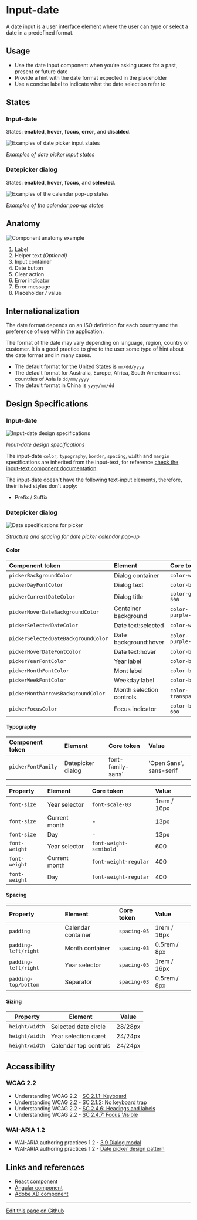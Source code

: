 # Input-date

A date input is a user interface element where the user can type or select a date in a predefined format. 

## Usage

* Use the date input component when you’re asking users for a past, present or future date
* Provide a hint with the date format expected in the placeholder
* Use a concise label to indicate what the date selection refer to

## States

### Input-date

States: **enabled**, **hover**, **focus**, **error**, and **disabled**.

![Examples of date picker input states](images/input_date_states.png)

_Examples of date picker input states_

### Datepicker dialog

States: **enabled**, **hover**, **focus**, and **selected**.

![Examples of the calendar pop-up states](images/date_popup.png)

_Examples of the calendar pop-up states_

## Anatomy

![Component anatomy example](images/input_date_anatomy.png)

1. Label
2. Helper text _(Optional)_
3. Input container
4. Date button
5. Clear action
6. Error indicator
7. Error message
8. Placeholder / value

## Internationalization

The date format depends on an ISO definition for each country and the preference of use within the application.

The format of the date may vary depending on language, region, country or customer. It is a good practice to give to the user some type of hint about the date format and in many cases.

- The default format for the United States is `mm/dd/yyyy`
- The default format for Australia, Europe, Africa, South America most countries of Asia is `dd/mm/yyyy`
- The default format in China is `yyyy/mm/dd`

## Design Specifications

### Input-date

![Input-date design specifications](images/input_date_specs.png)

_Input-date design specifications_

The input-date `color`, `typography`, `border`, `spacing`, `width` and `margin` specifications are inherited from the input-text, for reference [check the input-text component documentation](). 

The input-date doesn't have the following text-input elements, therefore, their listed styles don't apply:

* Prefix / Suffix


### Datepicker dialog

![Date specifications for picker](images/date_popup_specs.png)

_Structure and spacing for date picker calendar pop-up_

#### Color

| Component token                        | Element                        | Core token                   | Value         |
| :------------------------------------- | :----------------------------- | :--------------------------- | :------------ |
| `pickerBackgroundColor`                | Dialog container               | `color-white`                | #ffffff       | 
| `pickerDayFontColor`                   | Dialog text                    | `color-black`                | #000000       | 
| `pickerCurrentDateColor`               | Dialog title                   | `color-grey-500`             | #999999       | 
| `pickerHoverDateBackgroundColor`       | Container background           | `color-purple-200`           | #e5d5f6       | 
| `pickerSelectedDateColor`              | Date text:selected             | `color-white`                | #ffffff       | 
| `pickerSelectedDateBackgroundColor`    | Date background:hover          | `color-purple-700`           | #5f249f       | 
| `pickerHoverDateFontColor`             | Date text:hover                | `color-black`                | #000000       | 
| `pickerYearFontColor`                  | Year label                     | `color-black`                | #000000       | 
| `pickerMonthFontColor`                 | Mont label                     | `color-black`                | #000000       | 
| `pickerWeekFontColor`                  | Weekday label                  | `color-black`                | #000000       | 
| `pickerMonthArrowsBackgroundColor`     | Month selection controls       | `color-transparent`          | transparent   |  
| `pickerFocusColor`                     | Focus indicator                | `color-blue-600`             | #0095ff       | 


#### Typography

| Component token           | Element                        | Core token                   | Value                   |
| :------------------------ | :----------------------------- | :--------------------------- | :---------------------- |
| `pickerFontFamily`        | Datepicker dialog              | font-family-sans`            | 'Open Sans', sans-serif |

| Property                      | Element          | Core token              | Value        |
| :---------------------------- | :--------------- | :---------------------- | :----------- |
| `font-size`                   |  Year selector   | `font-scale-03`         | 1rem / 16px  |
| `font-size`                   |  Current month   | -                       | 13px         |
| `font-size`                   |  Day             | -                       | 13px         |
| `font-weight`                 |  Year selector   | `font-weight-semibold`  | 600          |
| `font-weight`                 |  Current month   | `font-weight-regular`   | 400          |
| `font-weight`                 |  Day             | `font-weight-regular`   | 400          |

#### Spacing

| Property                      | Element               | Core token      | Value            |
| :---------------------------- | :-------------------- | :-------------- | :--------------- |
| `padding`                     |  Calendar container   | `spacing-05`    | 1rem / 16px      |
| `padding-left/right`          |  Month container      | `spacing-03`    | 0.5rem / 8px     |
| `padding-left/right`          |  Year selector        | `spacing-05`    | 1rem / 16px      |
| `padding-top/bottom`          |  Separator            | `spacing-03`    | 0.5rem / 8px     |

#### Sizing

| Property                      | Element                |  Value      |
| ----------------------------- | ----------------       | ----------- |
| `height/width`                |  Selected date circle  |   28/28px   |
| `height/width`                |  Year selection caret  |   24/24px   |
| `height/width`                |  Calendar top controls |   24/24px   |


## Accessibility

### WCAG 2.2

* Understanding WCAG 2.2 - [SC 2.1.1: Keyboard](https://www.w3.org/WAI/WCAG22/Understanding/keyboard)
* Understanding WCAG 2.2 - [SC 2.1.2: No keyboard trap](https://www.w3.org/WAI/WCAG22/Understanding/no-keyboard-trap)
* Understanding WCAG 2.2 - [SC 2.4.6: Headings and labels](https://www.w3.org/WAI/WCAG22/Understanding/headings-and-labels)
* Understanding WCAG 2.2 - [SC 2.4.7: Focus Visible](https://www.w3.org/WAI/WCAG22/Understanding/focus-visible)


### WAI-ARIA 1.2

* WAI-ARIA authoring practices 1.2 - [3.9 Dialog modal](https://www.w3.org/TR/wai-aria-practices-1.2/#dialog_modal)
* WAI-ARIA authoring practices 1.2 - [Date picker design pattern](https://www.w3.org/TR/wai-aria-practices/examples/dialog-modal/datepicker-dialog.html)


## Links and references

* [React component](https://developer.dxc.com/tools/react/next/#/components/dateInput)
* [Angular component](https://developer.dxc.com/tools/angular/next/#/components/dateInput)
* [Adobe XD component](https://xd.adobe.com/view/8da8ab12-b0a1-469d-a72f-9d2588c8dbf2-d8fb/)

____________________________________________________________

[Edit this page on Github](https://github.com/dxc-technology/halstack-style-guide/blob/master/guidelines/components/date-input/README.md)
